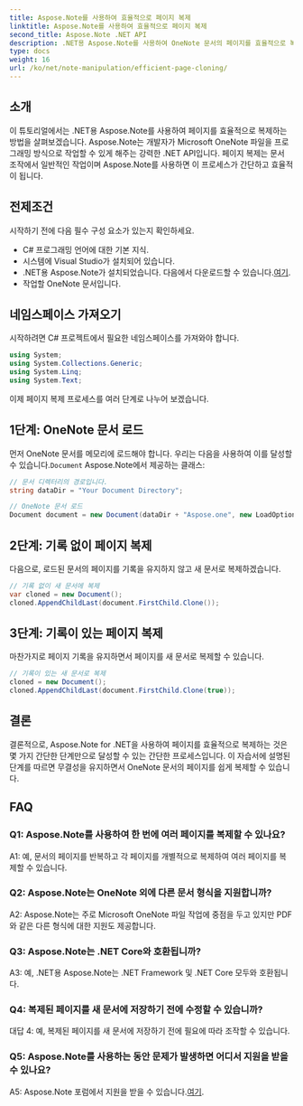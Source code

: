 ```yaml
---
title: Aspose.Note를 사용하여 효율적으로 페이지 복제
linktitle: Aspose.Note를 사용하여 효율적으로 페이지 복제
second_title: Aspose.Note .NET API
description: .NET용 Aspose.Note를 사용하여 OneNote 문서의 페이지를 효율적으로 복제하는 방법을 알아보세요. 쉬운 구현을 위해 단계별 튜토리얼을 따르십시오.
type: docs
weight: 16
url: /ko/net/note-manipulation/efficient-page-cloning/
---
```

## 소개

이 튜토리얼에서는 .NET용 Aspose.Note를 사용하여 페이지를 효율적으로 복제하는 방법을 살펴보겠습니다. Aspose.Note는 개발자가 Microsoft OneNote 파일을 프로그래밍 방식으로 작업할 수 있게 해주는 강력한 .NET API입니다. 페이지 복제는 문서 조작에서 일반적인 작업이며 Aspose.Note를 사용하면 이 프로세스가 간단하고 효율적이 됩니다.

## 전제조건

시작하기 전에 다음 필수 구성 요소가 있는지 확인하세요.

- C# 프로그래밍 언어에 대한 기본 지식.
- 시스템에 Visual Studio가 설치되어 있습니다.
-  .NET용 Aspose.Note가 설치되었습니다. 다음에서 다운로드할 수 있습니다.[여기](https://releases.aspose.com/note/net/).
- 작업할 OneNote 문서입니다.

## 네임스페이스 가져오기

시작하려면 C# 프로젝트에서 필요한 네임스페이스를 가져와야 합니다.

```csharp
using System;
using System.Collections.Generic;
using System.Linq;
using System.Text;
```

이제 페이지 복제 프로세스를 여러 단계로 나누어 보겠습니다.

## 1단계: OneNote 문서 로드

 먼저 OneNote 문서를 메모리에 로드해야 합니다. 우리는 다음을 사용하여 이를 달성할 수 있습니다.`Document` Aspose.Note에서 제공하는 클래스:

```csharp
// 문서 디렉터리의 경로입니다.
string dataDir = "Your Document Directory";

// OneNote 문서 로드
Document document = new Document(dataDir + "Aspose.one", new LoadOptions { LoadHistory = true });
```

## 2단계: 기록 없이 페이지 복제

다음으로, 로드된 문서의 페이지를 기록을 유지하지 않고 새 문서로 복제하겠습니다.

```csharp
// 기록 없이 새 문서에 복제
var cloned = new Document();
cloned.AppendChildLast(document.FirstChild.Clone());
```

## 3단계: 기록이 있는 페이지 복제

마찬가지로 페이지 기록을 유지하면서 페이지를 새 문서로 복제할 수 있습니다.

```csharp
// 기록이 있는 새 문서로 복제
cloned = new Document();
cloned.AppendChildLast(document.FirstChild.Clone(true));
```

## 결론

결론적으로, Aspose.Note for .NET을 사용하여 페이지를 효율적으로 복제하는 것은 몇 가지 간단한 단계만으로 달성할 수 있는 간단한 프로세스입니다. 이 자습서에 설명된 단계를 따르면 무결성을 유지하면서 OneNote 문서의 페이지를 쉽게 복제할 수 있습니다.

## FAQ

### Q1: Aspose.Note를 사용하여 한 번에 여러 페이지를 복제할 수 있나요?

A1: 예, 문서의 페이지를 반복하고 각 페이지를 개별적으로 복제하여 여러 페이지를 복제할 수 있습니다.

### Q2: Aspose.Note는 OneNote 외에 다른 문서 형식을 지원합니까?

A2: Aspose.Note는 주로 Microsoft OneNote 파일 작업에 중점을 두고 있지만 PDF와 같은 다른 형식에 대한 지원도 제공합니다.

### Q3: Aspose.Note는 .NET Core와 호환됩니까?

A3: 예, .NET용 Aspose.Note는 .NET Framework 및 .NET Core 모두와 호환됩니다.

### Q4: 복제된 페이지를 새 문서에 저장하기 전에 수정할 수 있습니까?

대답 4: 예, 복제된 페이지를 새 문서에 저장하기 전에 필요에 따라 조작할 수 있습니다.

### Q5: Aspose.Note를 사용하는 동안 문제가 발생하면 어디서 지원을 받을 수 있나요?

 A5: Aspose.Note 포럼에서 지원을 받을 수 있습니다.[여기](https://forum.aspose.com/c/note/28).